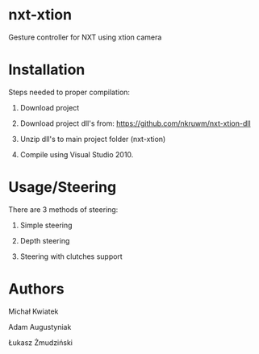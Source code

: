 # nxt-xtion
Gesture controller for NXT using xtion camera

# Installation
Steps needed to proper compilation:

  1) Download project
  
  2) Download project dll's from: https://github.com/nkruwm/nxt-xtion-dll
  
  3) Unzip dll's to main project folder (nxt-xtion)
  
  4) Compile using Visual Studio 2010.

# Usage/Steering
There are 3 methods of steering:

  1) Simple steering
    
  2) Depth steering
    
  3) Steering with clutches support
    
    
# Authors

  Michał Kwiatek
  
  Adam Augustyniak
  
  Łukasz Żmudziński
